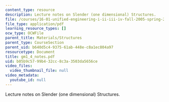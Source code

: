 ```yaml
---
content_type: resource
description: Lecture notes on Slender (one dimensional) Structures.
file: /courses/16-01-unified-engineering-i-ii-iii-iv-fall-2005-spring-2006/b05b9c5799b432cc8c3a3503da5656ce_gm1_4_notes.pdf
file_type: application/pdf
learning_resource_types: []
ocw_type: OCWFile
parent_title: Materials/Structures
parent_type: CourseSection
parent_uid: b640d5c4-9375-61ab-448e-c8a1ec804a97
resourcetype: Document
title: gm1_4_notes.pdf
uid: b05b9c57-99b4-32cc-8c3a-3503da5656ce
video_files:
  video_thumbnail_file: null
video_metadata:
  youtube_id: null
---
```

Lecture notes on Slender (one dimensional) Structures.